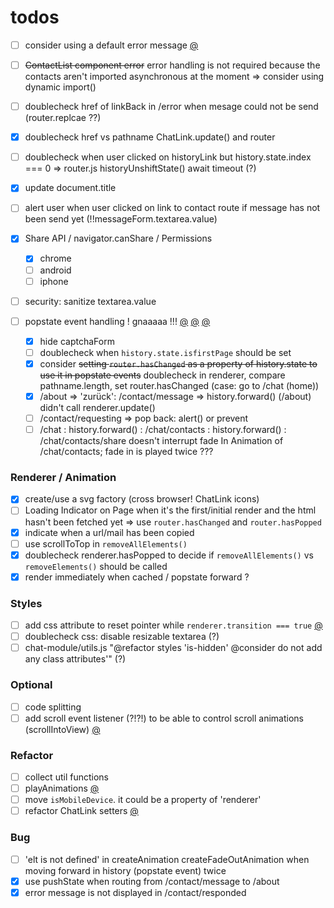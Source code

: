 # todos

- [ ] consider using a default error message [@](src/controller/error-controller.js)
- [ ] ~~ContactList component error~~ error handling is not required because the contacts aren't imported asynchronous at the moment => consider using dynamic import()
- [ ] doublecheck href of linkBack in /error when mesage could not be send (router.replcae ??)

- [x] doublecheck href vs pathname ChatLink.update() and router
- [ ] doublecheck when user clicked on historyLink but history.state.index === 0 => router.js historyUnshiftState() await timeout (?)

- [x] update document.title
- [ ] alert user when user clicked on link to contact route if message has not been send yet (!!messageForm.textarea.value)
- [x] Share API / navigator.canShare / Permissions
  - [x] chrome
  - [ ] android
  - [ ] iphone
- [ ] security: sanitize textarea.value

- [ ] popstate event handling ! gnaaaaa !!! [@](src/handler/event/handle-popstate.js#30) [@](src/handler/event/handle-popstate.js#73) [@](src/router/router.js#43)
  - [x] hide captchaForm
  - [ ] doublecheck when `history.state.isfirstPage` should be set
  - [x] consider ~~setting `router.hasChanged` as a property of history.state to use it in popstate events~~ doublecheck in renderer, compare pathname.length, set router.hasChanged (case: go to /chat (home))
  - [x] /about => 'zurück': /contact/message => history.forward() (/about) didn't call renderer.update()
  - [ ] /contact/requesting => pop back: alert() or prevent
  - [ ] /chat : history.forward() : /chat/contacts : history.forward() : /chat/contacts/share doesn't interrupt fade In Animation of /chat/contacts; fade in is played twice ???

### Renderer / Animation

- [x] create/use a svg factory (cross browser! ChatLink icons)
- [ ] Loading Indicator on Page when it's the first/initial render and the html hasn't been fetched yet => use `router.hasChanged` and `router.hasPopped`
- [x] indicate when a url/mail has been copied
- [ ] use scrollToTop in `removeAllElements()`
- [x] doublecheck renderer.hasPopped to decide if `removeAllElements()` vs `removeElements()` should be called
- [x] render immediately when cached / popstate forward ?

### Styles

- [ ] add css attribute to reset pointer while `renderer.transition === true` [@](src/renderer/renderer.js#43)
- [ ] doublecheck css: disable resizable textarea (?)
- [ ] chat-module/utils.js "@refactor styles 'is-hidden' @consider do not add any class attributes'" (?)

### Optional

- [ ] code splitting
- [ ] add scroll event listener (?!?!) to be able to control scroll animations (scrollIntoView) [@](src/renderer/removeElements.js#31)

### Refactor

- [ ] collect util functions
- [ ] playAnimations [@](src/renderer/animation/animator.js#150)
- [ ] move `isMobileDevice`. it could be a property of 'renderer'
- [ ] refactor ChatLink setters [@](src/components/chat-module/utils.js#142)

### Bug

- [ ] 'elt is not defined' in createAnimation createFadeOutAnimation when moving forward in history (popstate event) twice
- [x] use pushState when routing from /contact/message to /about
- [x] error message is not displayed in /contact/responded
